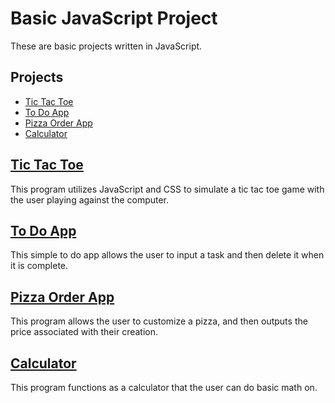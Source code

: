 # Basic JavaScript Project
These are basic projects written in JavaScript. 

## Projects
* [Tic Tac Toe](#Tic-tac-toe)
* [To Do App](#to-do-app)
* [Pizza Order App](#pizza-order-app)
* [Calculator](#calculator)

## [Tic Tac Toe](https://github.com/Maria-hou/JavaScript-Projects/tree/master/Basic%20JavaScript%20Projects/TicTacToe)
This program utilizes JavaScript and CSS to simulate a tic tac toe game with the user playing against the computer. 

## [To Do App](https://github.com/Maria-hou/JavaScript-Projects/tree/master/JavaScript%20Projects/todo_app)
This simple to do app allows the user to input a task and then delete it when it is complete.

## [Pizza Order App](https://github.com/Maria-hou/JavaScript-Projects/tree/master/JavaScript%20Projects/Pizza_Project)
This program allows the user to customize a pizza, and then outputs the price associated with their creation.

## [Calculator](https://github.com/Maria-hou/JavaScript-Projects/tree/master/JavaScript%20Projects/calculator)
This program functions as a calculator that the user can do basic math on.
